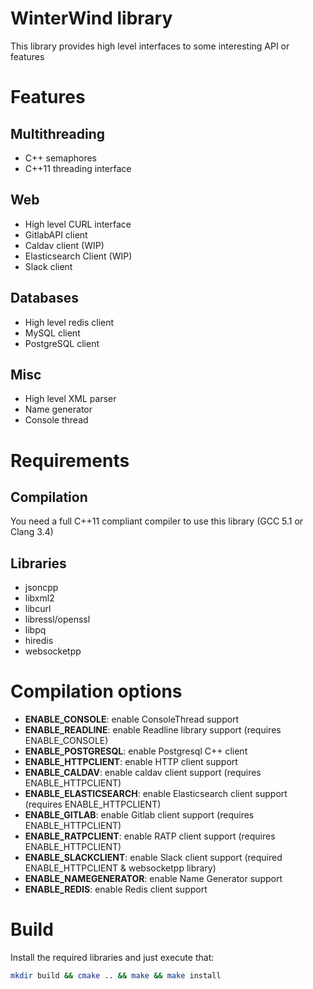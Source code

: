 # WinterWind library

This library provides high level interfaces to some interesting API or features

# Features
## Multithreading

* C++ semaphores
* C++11 threading interface

## Web

* High level CURL interface
* GitlabAPI client
* Caldav client (WIP)
* Elasticsearch Client (WIP)
* Slack client

## Databases

* High level redis client
* MySQL client
* PostgreSQL client

## Misc

* High level XML parser
* Name generator
* Console thread

# Requirements

## Compilation

You need a full C++11 compliant compiler to use this library (GCC 5.1 or Clang 3.4)

## Libraries

* jsoncpp
* libxml2
* libcurl
* libressl/openssl
* libpq
* hiredis
* websocketpp

# Compilation options

* __ENABLE_CONSOLE__: enable ConsoleThread support
* __ENABLE_READLINE__: enable Readline library support (requires ENABLE_CONSOLE)
* __ENABLE_POSTGRESQL__: enable Postgresql C++ client
* __ENABLE_HTTPCLIENT__: enable HTTP client support
* __ENABLE_CALDAV__: enable caldav client support (requires ENABLE_HTTPCLIENT)
* __ENABLE_ELASTICSEARCH__: enable Elasticsearch client support (requires ENABLE_HTTPCLIENT)
* __ENABLE_GITLAB__: enable Gitlab client support (requires ENABLE_HTTPCLIENT)
* __ENABLE_RATPCLIENT__: enable RATP client support (requires ENABLE_HTTPCLIENT)
* __ENABLE_SLACKCLIENT__: enable Slack client support (required ENABLE_HTTPCLIENT & websocketpp library)
* __ENABLE_NAMEGENERATOR__: enable Name Generator support
* __ENABLE_REDIS__: enable Redis client support

# Build

Install the required libraries and just execute that:

```bash
mkdir build && cmake .. && make && make install
```

